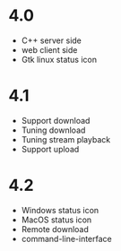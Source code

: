 # 4.0
* C++ server side
* web client side
* Gtk linux status icon

# 4.1
* Support download
* Tuning download
* Tuning stream playback
* Support upload

# 4.2
* Windows status icon
* MacOS status icon
* Remote download
* command-line-interface
